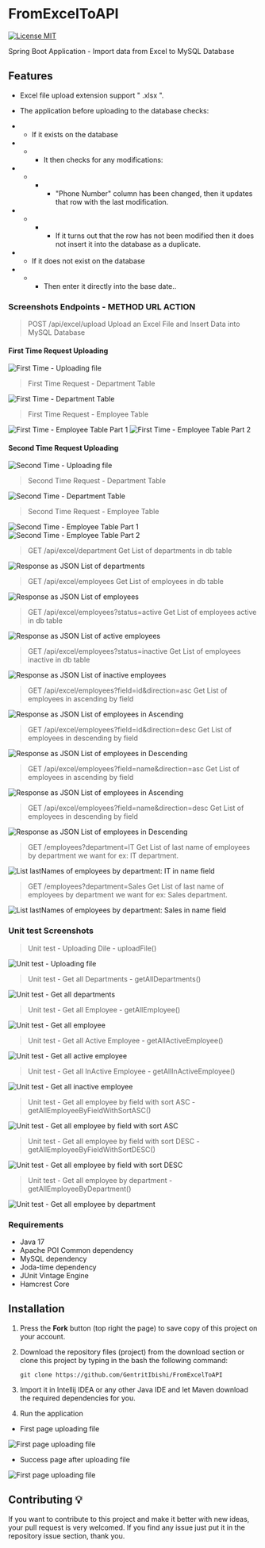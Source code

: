 # FromExcelToAPI
[![License MIT](https://img.shields.io/badge/license-MIT-blue.svg)](https://github.com/GentritIbishi/FromExcelToAPI/blob/master/LICENSE)

Spring Boot Application - Import data from Excel to MySQL Database

## Features

* Excel file upload extension support " .xlsx ".
* The application before uploading to the database checks:


* * If it exists on the database
* * * It then checks for any modifications:

* * * * "Phone Number" column has been changed, then it updates that row with the last modification.

* * * * If it turns out that the row has not been modified then it does not insert it into the database as a duplicate.

* * If it does not exist on the database
* * * Then enter it directly into the base date..

### Screenshots Endpoints - METHOD URL ACTION

> POST /api/excel/upload Upload an Excel File and Insert Data into MySQL Database

#### First Time Request Uploading

![First Time - Uploading file](screenshots/uploadEndpoint/first_upload_endpoint.png) 

> First Time Request - Department Table

![First Time - Department Table](screenshots/uploadEndpoint/first_department_table.png) 

> First Time Request - Employee Table

![First Time - Employee Table Part 1](screenshots/uploadEndpoint/first_employee_table_1.png) 
![First Time - Employee Table Part 2](screenshots/uploadEndpoint/first_employee_table_2.png) 

#### Second Time Request Uploading

![Second Time - Uploading file](screenshots/uploadEndpoint/second_upload_endpoint.png) 

> Second Time Request - Department Table

![Second Time - Department Table](screenshots/uploadEndpoint/second_department_table.png) 

> Second Time Request - Employee Table

![Second Time - Employee Table Part 1](screenshots/uploadEndpoint/second_employee_table_1.png) 
![Second Time - Employee Table Part 2](screenshots/uploadEndpoint/second_employee_table_2.png) 

> GET	/api/excel/department Get List of departments in db table

![Response as JSON List of departments](screenshots/departmentsEndpoint/endpoint.png) 

> GET	/api/excel/employees	Get List of employees in db table

![Response as JSON List of employees](screenshots/employeeEndpoint/endpoint.png) 

> GET	/api/excel/employees?status=active	Get List of employees active in db table

![Response as JSON List of active employees](screenshots/employeeEndpoint/employee_status_active.png) 

> GET	/api/excel/employees?status=inactive Get List of employees inactive in db table

![Response as JSON List of inactive employees](screenshots/employeeEndpoint/employee_status_inactive.png) 

> GET	/api/excel/employees?field=id&direction=asc Get List of employees in ascending by field

![Response as JSON List of employees in Ascending](screenshots/employeeEndpoint/employee_field_id_direction_asc.png) 

> GET	/api/excel/employees?field=id&direction=desc Get List of employees in descending by field

![Response as JSON List of employees in Descending](screenshots/employeeEndpoint/employee_field_id_direction_desc.png) 

> GET	/api/excel/employees?field=name&direction=asc Get List of employees in ascending by field

![Response as JSON List of employees in Ascending](screenshots/employeeEndpoint/employee_field_name_direction_asc.png) 

> GET	/api/excel/employees?field=name&direction=desc Get List of employees in descending by field

![Response as JSON List of employees in Descending](screenshots/employeeEndpoint/employee_field_name_direction_desc.png) 

> GET	/employees?department=IT Get List of last name of employees by department we want for ex: IT department.

![List lastNames of employees by department: IT in name field](screenshots/employeeEndpoint/employee_departmant_it.png)

> GET	/employees?department=Sales Get List of last name of employees by department we want for ex: Sales department.

![List lastNames of employees by department: Sales in name field](screenshots/employeeEndpoint/employee_departmant_sales.png) 

### Unit test Screenshots

> Unit test - Uploading Dile - uploadFile()

![Unit test - Uploading file](screenshots/unitTests/unit_test_uploadFile.png) 

> Unit test - Get all Departments - getAllDepartments()

![Unit test - Get all departments](screenshots/unitTests/unit_test_getAllDepartments.png) 

> Unit test - Get all Employee - getAllEmployee()

![Unit test - Get all employee](screenshots/unitTests/unit_test_getAllEmployee.png) 

> Unit test - Get all Active Employee - getAllActiveEmployee()

![Unit test - Get all active employee](screenshots/unitTests/unit_test_getAllActiveEmployee.png) 

> Unit test - Get all InActive Employee - getAllInActiveEmployee()

![Unit test - Get all inactive employee](screenshots/unitTests/unit_test_getAllInActiveEmployee.png) 

> Unit test - Get all employee by field with sort ASC - getAllEmployeeByFieldWithSortASC()

![Unit test - Get all employee by field with sort ASC](screenshots/unitTests/unit_test_getAllEmployeeByFieldWithSortASC.png) 

> Unit test - Get all employee by field with sort DESC - getAllEmployeeByFieldWithSortDESC()

![Unit test - Get all employee by field with sort DESC](screenshots/unitTests/unit_test_getAllEmployeeByFieldWithSortDESC.png) 

> Unit test - Get all employee by department - getAllEmployeeByDepartment()

![Unit test - Get all employee by department](screenshots/unitTests/unit_test_getAllEmployeeByDepartment.png) 

### Requirements
* Java 17
* Apache POI Common dependency
* MySQL dependency
* Joda-time dependency
* JUnit Vintage Engine
* Hamcrest Core

## Installation
1. Press the **Fork** button (top right the page) to save copy of this project on your account.
2. Download the repository files (project) from the download section or clone this project by typing in the bash the following command:

       git clone https://github.com/GentritIbishi/FromExcelToAPI
3. Import it in Intellij IDEA or any other Java IDE and let Maven download the required dependencies for you.
4. Run the application 

* First page uploading file

![First page uploading file](screenshots/runningApplication/firstPage.png) 

* Success page after uploading file

![First page uploading file](screenshots/runningApplication/SuccessPage.png) 

## Contributing 💡
If you want to contribute to this project and make it better with new ideas, your pull request is very welcomed.
If you find any issue just put it in the repository issue section, thank you.

